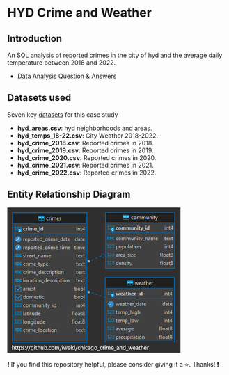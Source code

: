 # HYD Crime and Weather

## Introduction
An SQL analysis of reported crimes in the city of hyd and the average daily temperature between 2018 and 2022.

* [Data Analysis Question & Answers](./questions_and_answers.md)

## Datasets used
Seven key [datasets](./source_data/csv/) for this case study
- <strong>hyd_areas.csv</strong>: hyd neighborhoods and areas.
- <strong>hyd_temps_18-22.csv</strong>: City Weather 2018-2022.
- <strong>hyd_crime_2018.csv</strong>: Reported crimes in 2018.
- <strong>hyd_crime_2019.csv</strong>: Reported crimes in 2019.
- <strong>hyd_crime_2020.csv</strong>: Reported crimes in 2020.
- <strong>hyd_crime_2021.csv</strong>: Reported crimes in 2021.
- <strong>hyd_crime_2022.csv</strong>: Reported crimes in 2022.


## Entity Relationship Diagram
![alt text](./images/ERD.PNG)

:exclamation: If you find this repository helpful, please consider giving it a :star:. Thanks! :exclamation:

